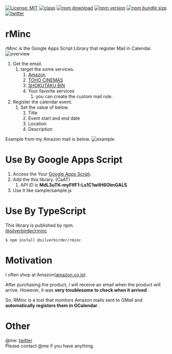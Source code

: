 [![License: MIT](https://img.shields.io/npm/l/@silverbirder/rminc.svg)](https://opensource.org/licenses/MIT)
[![clasp](https://img.shields.io/badge/built%20with-clasp-4285f4.svg)](https://github.com/google/clasp)
[![npm download](https://img.shields.io/npm/dt/@silverbirder/rminc.svg)](https://www.npmjs.com/package/@silverbirder/rminc)
[![npm version](https://img.shields.io/npm/v/@silverbirder/rminc)](https://www.npmjs.com/package/@silverbirder/rminc)
[![npm bundle size](https://img.shields.io/bundlephobia/min/@silverbirder/rminc)](https://www.npmjs.com/package/@silverbirder/rminc)
[![twitter](https://img.shields.io/twitter/url?style=social&url=https%3A%2F%2Ftwitter.com%2Fsilver_birder)](https://twitter.com/silver_birder)

# rMinc
rMinc is the Google Apps Script Library that register Mail in Calendar.
![overview](https://res.cloudinary.com/silverbirder/image/upload/v1581760683/rMinc/rMinc_overview.png)

1. Get the email.
    1. target the some services.
        1. [Amazon](https://www.amazon.co.jp/)
        1. [TOHO CINEMAS](https://www.tohotheater.jp/)
        1. [SHOKUTAKU BIN](https://shokutakubin.com/)
        1. Your favorite services
           1. you can create the custom mail rule.
1. Register the calendar event.
    1. Set the value of below.
        1. Title
        1. Event start and end date
        1. Location
        1. Description

Example from my Amazon mail is below.
![example](https://res.cloudinary.com/silverbirder/image/upload/v1581760683/rMinc/rMinc_sample.png)

# Use By Google Apps Script

1. Access the Your [Google Apps Script](https://script.google.com).
1. Add the this library. (CaAT)
   1. API ID is  **MdL3uTK-myFlfF1-Ls1C1wiIH6OImGALS** 
1. Use it like sample/sample.js

# Use By TypeScript

This library is published by npm.  
[@silverbirder/rminc](https://www.npmjs.com/package/@silverbirder/rminc)

```
$ npm install @silverbirder/rminc
```

# Motivation
I often shop at Amazon([amazon.co.jp](https://www.amazon.co.jp/)).

After purchasing the product, I will receive an email when the product will arrive.
However, it was **very troublesome to check when it arrived** .

So, RMinc is a tool that monitors Amazon mails sent to GMail and **automatically registers them in GCalendar** .

# Other
@me: [twitter](https://twitter.com/silver_birder)  
Please contact @me if you have anything.

